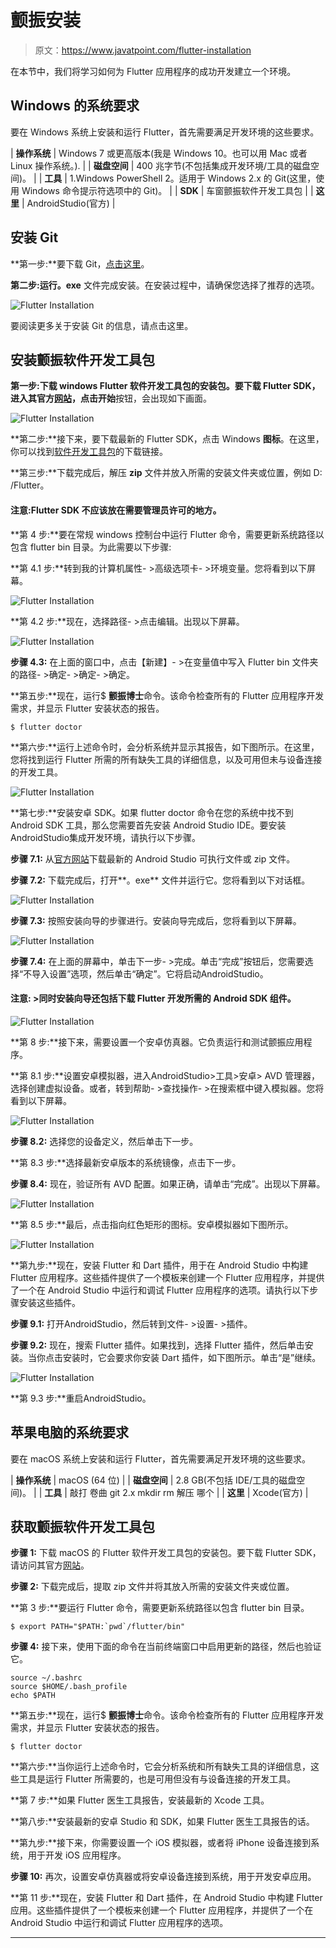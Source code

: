 # 颤振安装

> 原文：<https://www.javatpoint.com/flutter-installation>

在本节中，我们将学习如何为 Flutter 应用程序的成功开发建立一个环境。

## Windows 的系统要求

要在 Windows 系统上安装和运行 Flutter，首先需要满足开发环境的这些要求。

| **操作系统** | Windows 7 或更高版本(我是 Windows 10。也可以用 Mac 或者 Linux 操作系统。). |
| **磁盘空间** | 400 兆字节(不包括集成开发环境/工具的磁盘空间)。 |
| **工具** | 1.Windows PowerShell
2。适用于 Windows 2.x 的 Git(这里，使用 Windows 命令提示符选项中的 Git)。 |
| **SDK** | 车窗颤振软件开发工具包 |
| **这里** | AndroidStudio(官方) |

## 安装 Git

**第一步:**要下载 Git，[点击这里](https://git-scm.com/download/win)。

**第二步:**运行**。exe** 文件完成安装。在安装过程中，请确保您选择了推荐的选项。

![Flutter Installation](img/6708fe847ca80160a28e4027e8cba8d2.png)

要阅读更多关于安装 Git 的信息，请点击这里。

## 安装颤振软件开发工具包

**第一步:**下载 windows Flutter 软件开发工具包的安装包。要下载 Flutter SDK，进入其官方[网站](https://flutter.dev/)，点击**开始**按钮，会出现如下画面。

![Flutter Installation](img/7c0adc15871959bf5c33f42f52026c7d.png)

**第二步:**接下来，要下载最新的 Flutter SDK，点击 Windows **图标**。在这里，你可以找到[软件开发工具包](https://flutter.dev/docs/get-started/install/windows)的下载链接。

**第三步:**下载完成后，解压 **zip** 文件并放入所需的安装文件夹或位置，例如 D: /Flutter。

#### 注意:Flutter SDK 不应该放在需要管理员许可的地方。

**第 4 步:**要在常规 windows 控制台中运行 Flutter 命令，需要更新系统路径以包含 flutter bin 目录。为此需要以下步骤:

**第 4.1 步:**转到我的计算机属性- >高级选项卡- >环境变量。您将看到以下屏幕。

![Flutter Installation](img/82be937415506866b72ea97b38129a18.png)

**第 4.2 步:**现在，选择路径- >点击编辑。出现以下屏幕。

![Flutter Installation](img/b05b14071b361608733ce226ac95831a.png)

**步骤 4.3:** 在上面的窗口中，点击【新建】- >在变量值中写入 Flutter bin 文件夹的路径- >确定- >确定- >确定。

**第五步:**现在，运行$ **颤振博士**命令。该命令检查所有的 Flutter 应用程序开发需求，并显示 Flutter 安装状态的报告。

```
$ flutter doctor

```

**第六步:**运行上述命令时，会分析系统并显示其报告，如下图所示。在这里，您将找到运行 Flutter 所需的所有缺失工具的详细信息，以及可用但未与设备连接的开发工具。

![Flutter Installation](img/c11c595bfd5cbcab8c92b19eeddc048d.png)

**第七步:**安装安卓 SDK。如果 flutter doctor 命令在您的系统中找不到 Android SDK 工具，那么您需要首先安装 Android Studio IDE。要安装AndroidStudio集成开发环境，请执行以下步骤。

**步骤 7.1:** 从[官方网站](https://developer.android.com/studio/#downloads)下载最新的 Android Studio 可执行文件或 zip 文件。

**步骤 7.2:** 下载完成后，打开**。exe** 文件并运行它。您将看到以下对话框。

![Flutter Installation](img/8833193b2da5348fb59564ebc890a985.png)

**步骤 7.3:** 按照安装向导的步骤进行。安装向导完成后，您将看到以下屏幕。

![Flutter Installation](img/c5518e65e6ac9f43a1c2c1dd55abbb1e.png)

**步骤 7.4:** 在上面的屏幕中，单击下一步- >完成。单击“完成”按钮后，您需要选择“不导入设置”选项，然后单击“确定”。它将启动AndroidStudio。

#### 注意: >同时安装向导还包括下载 Flutter 开发所需的 Android SDK 组件。

![Flutter Installation](img/909f0361618ccf9dab842045a2cb8e6c.png)

**第 8 步:**接下来，需要设置一个安卓仿真器。它负责运行和测试颤振应用程序。

**第 8.1 步:**设置安卓模拟器，进入AndroidStudio>工具>安卓> AVD 管理器，选择创建虚拟设备。或者，转到帮助- >查找操作- >在搜索框中键入模拟器。您将看到以下屏幕。

![Flutter Installation](img/749cc8be72ae7476c4eb72ba4a1de4e5.png)

**步骤 8.2:** 选择您的设备定义，然后单击下一步。

**第 8.3 步:**选择最新安卓版本的系统镜像，点击下一步。

**步骤 8.4:** 现在，验证所有 AVD 配置。如果正确，请单击“完成”。出现以下屏幕。

![Flutter Installation](img/11121bfedb9152da6aa7efec6fa247b6.png)

**第 8.5 步:**最后，点击指向红色矩形的图标。安卓模拟器如下图所示。

![Flutter Installation](img/569b48e4bbf41884f099b3204992f5e7.png)

**第九步:**现在，安装 Flutter 和 Dart 插件，用于在 Android Studio 中构建 Flutter 应用程序。这些插件提供了一个模板来创建一个 Flutter 应用程序，并提供了一个在 Android Studio 中运行和调试 Flutter 应用程序的选项。请执行以下步骤安装这些插件。

**步骤 9.1:** 打开AndroidStudio，然后转到文件- >设置- >插件。

**步骤 9.2:** 现在，搜索 Flutter 插件。如果找到，选择 Flutter 插件，然后单击安装。当你点击安装时，它会要求你安装 Dart 插件，如下图所示。单击“是”继续。

![Flutter Installation](img/a1fcc06b9d698b1f8452d5c7a40ee239.png)

**第 9.3 步:**重启AndroidStudio。

## 苹果电脑的系统要求

要在 macOS 系统上安装和运行 Flutter，首先需要满足开发环境的这些要求。

| **操作系统** | macOS (64 位) |
| **磁盘空间** | 2.8 GB(不包括 IDE/工具的磁盘空间)。 |
| **工具** | 敲打
卷曲
git 2.x
mkdir
rm
解压
哪个 |
| **这里** | Xcode(官方) |

## 获取颤振软件开发工具包

**步骤 1:** 下载 macOS 的 Flutter 软件开发工具包的安装包。要下载 Flutter SDK，请访问其官方[网站](https://flutter.dev/docs/get-started/install/macos)。

**步骤 2:** 下载完成后，提取 zip 文件并将其放入所需的安装文件夹或位置。

**第 3 步:**要运行 Flutter 命令，需要更新系统路径以包含 flutter bin 目录。

```
$ export PATH="$PATH:`pwd`/flutter/bin"

```

**步骤 4:** 接下来，使用下面的命令在当前终端窗口中启用更新的路径，然后也验证它。

```
source ~/.bashrc
source $HOME/.bash_profile
echo $PATH

```

**第五步:**现在，运行$ **颤振博士**命令。该命令检查所有的 Flutter 应用程序开发需求，并显示 Flutter 安装状态的报告。

```
$ flutter doctor

```

**第六步:**当你运行上述命令时，它会分析系统和所有缺失工具的详细信息，这些工具是运行 Flutter 所需要的，也是可用但没有与设备连接的开发工具。

**第 7 步:**如果 Flutter 医生工具报告，安装最新的 Xcode 工具。

**第八步:**安装最新的安卓 Studio 和 SDK，如果 Flutter 医生工具报告的话。

**第九步:**接下来，你需要设置一个 iOS 模拟器，或者将 iPhone 设备连接到系统，用于开发 iOS 应用程序。

**步骤 10:** 再次，设置安卓仿真器或将安卓设备连接到系统，用于开发安卓应用。

**第 11 步:**现在，安装 Flutter 和 Dart 插件，在 Android Studio 中构建 Flutter 应用。这些插件提供了一个模板来创建一个 Flutter 应用程序，并提供了一个在 Android Studio 中运行和调试 Flutter 应用程序的选项。

* * *